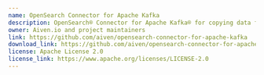 ```yaml
---
name: OpenSearch Connector for Apache Kafka
description: OpenSearch® Connector for Apache Kafka® for copying data from Kafka to OpenSearch.
owner: Aiven.io and project maintainers
link: https://github.com/aiven/opensearch-connector-for-apache-kafka
download_link: https://github.com/aiven/opensearch-connector-for-apache-kafka/releases
license: Apache License 2.0
license_link: https://www.apache.org/licenses/LICENSE-2.0
---
```

